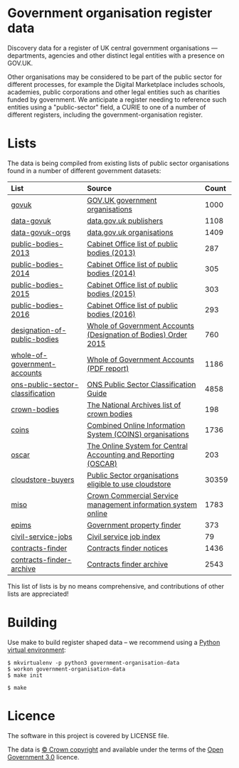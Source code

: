 # Government organisation register data

Discovery data for a register of UK central government organisations — departments, agencies and other distinct legal entities with a presence on GOV.UK.

Other organisations may be considered to be part of the public sector for different processes, for example the Digital Marketplace
includes schools, academies, public corporations and other legal entities such as charities funded by government.
We anticipate a register needing to reference such entities using a "public-sector" field, a CURIE to one of a number of different registers, including the government-organisation register.

# Lists

The data is being compiled from existing lists of public sector organisations found in a number of different government datasets:

| List | Source | Count |
| :---         |    :--- | :--- |
|[govuk](lists/govuk) |[GOV.UK government organisations](https://www.gov.uk/government/organisations)|1000|
|[data-govuk](lists/data-govuk) |[data.gov.uk publishers](https://data.gov.uk/publisher)|1108|
|[data-govuk-orgs](lists/data-govuk-orgs) |[data.gov.uk organisations](https://data.gov.uk)|1409|
|[public-bodies-2013](lists/public-bodies-2013) |[Cabinet Office list of public bodies (2013)](https://www.gov.uk/government/publications/public-bodies-2013)|287|
|[public-bodies-2014](lists/public-bodies-2014) |[Cabinet Office list of public bodies (2014)](https://www.gov.uk/government/publications/public-bodies-2014)|305|
|[public-bodies-2015](lists/public-bodies-2015) |[Cabinet Office list of public bodies (2015)](https://www.gov.uk/government/publications/public-bodies-2015)|303|
|[public-bodies-2016](lists/public-bodies-2016) |[Cabinet Office list of public bodies (2016)](https://www.gov.uk/government/publications/public-bodies-2016)|293|
|[designation-of-public-bodies](lists/designation-of-public-bodies) |[Whole of Government Accounts (Designation of Bodies) Order 2015](http://www.legislation.gov.uk/uksi/2015/1655/made)|760|
|[whole-of-government-accounts](lists/whole-of-government-accounts) |[Whole of Government Accounts (PDF report)](https://www.gov.uk/government/collections/whole-of-government-accounts)|1186|
|[ons-public-sector-classification](lists/ons-public-sector-classification) |[ONS Public Sector Classification Guide](https://www.ons.gov.uk/economy/nationalaccounts/uksectoraccounts/datasets/publicsectorclassificationguide)|4858|
|[crown-bodies](lists/crown-bodies) |[The National Archives list of crown bodies](http://www.nationalarchives.gov.uk/information-management/re-using-public-sector-information/copyright-and-re-use/uk-crown-bodies/)|198|
|[coins](lists/coins) |[Combined Online Information System (COINS) organisations](https://www.whatdotheyknow.com/cy/request/list_of_public_bodies_in_the_coi#incoming-69457)|1736|
|[oscar](lists/oscar) |[The Online System for Central Accounting and Reporting (OSCAR)](https://www.gov.uk/government/collections/hmt-oscar-publishing-from-the-database)|203|
|[cloudstore-buyers](lists/cloudstore-buyers) |[Public Sector organisations eligible to use cloudstore](https://www.gov.uk/government/publications/public-sector-organisations-eligible-to-use-cloudstore)|30359|
|[miso](lists/miso) |[Crown Commercial Service management information system online](https://www.gov.uk/guidance/current-crown-commercial-service-suppliers-what-you-need-to-know)|1783|
|[epims](lists/epims) |[Government property finder](https://www.epims.ogc.gov.uk/government-property-finder/home.aspx)|373|
|[civil-service-jobs](lists/civil-service-jobs) |[Civil service job index](https://www.civilservicejobs.service.gov.uk/csr/index.cgi)|79|
|[contracts-finder](lists/contracts-finder) |[Contracts finder notices](https://www.contractsfinder.service.gov.uk/Notice/Summary)|1436|
|[contracts-finder-archive](lists/contracts-finder-archive) |[Contracts finder archive](https://data.gov.uk/data/contracts-finder-archive/data-feeds/)|2543|


This list of lists is by no means comprehensive, and contributions of other lists are appreciated!

# Building

Use make to build register shaped data
– we recommend using a [Python virtual environment](http://virtualenvwrapper.readthedocs.org/en/latest/):

    $ mkvirtualenv -p python3 government-organisation-data
    $ workon government-organisation-data
    $ make init

    $ make

# Licence

The software in this project is covered by LICENSE file.

The data is [© Crown copyright](http://www.nationalarchives.gov.uk/information-management/re-using-public-sector-information/copyright-and-re-use/crown-copyright/)
and available under the terms of the [Open Government 3.0](https://www.nationalarchives.gov.uk/doc/open-government-licence/version/3/) licence.
